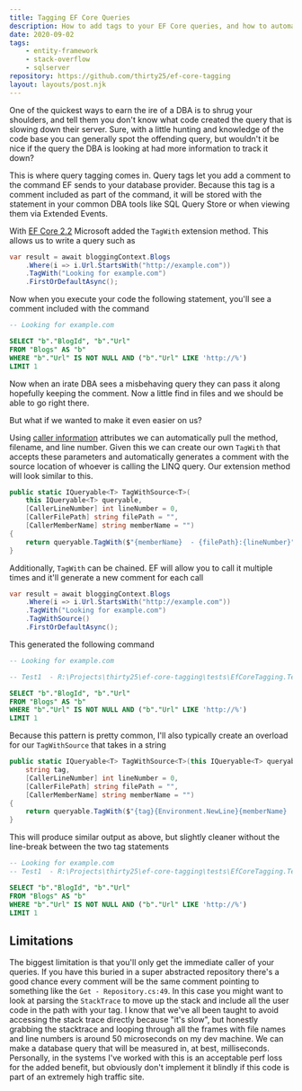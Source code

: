 ```yaml
---
title: Tagging EF Core Queries
description: How to add tags to your EF Core queries, and how to automatically give those tags better info.
date: 2020-09-02
tags:
    - entity-framework
    - stack-overflow
    - sqlserver
repository: https://github.com/thirty25/ef-core-tagging
layout: layouts/post.njk
---
```


One of the quickest ways to earn the ire of a DBA is to shrug your shoulders, and tell them you don't know what code
created the query that is slowing down their server. Sure, with a little hunting and knowledge of the code base you can
generally spot the offending query, but wouldn't it be nice if the query the DBA is looking at had more information to
track it down?

This is where query tagging comes in. Query tags let you add a comment to the command EF sends to your database
provider. Because this tag is a comment included as part of the command, it will be stored with the statement in your
common DBA tools like SQL Query Store or when viewing them via Extended Events.

With [EF Core 2.2](https://devblogs.microsoft.com/dotnet/announcing-entity-framework-core-2-2/#query-tags) Microsoft
added the `TagWith` extension method. This allows us to write a query such as

```csharp
var result = await bloggingContext.Blogs
    .Where(i => i.Url.StartsWith("http://example.com"))
    .TagWith("Looking for example.com")
    .FirstOrDefaultAsync();
```

Now when you execute your code the following statement, you'll see a comment included with the command

```sql
-- Looking for example.com

SELECT "b"."BlogId", "b"."Url"
FROM "Blogs" AS "b"
WHERE "b"."Url" IS NOT NULL AND ("b"."Url" LIKE 'http://%')
LIMIT 1
```

Now when an irate DBA sees a misbehaving query they can pass it along hopefully keeping the comment. Now a little find
in files and we should be able to go right there.

But what if we wanted to make it even easier on us?

Using
[caller information](https://docs.microsoft.com/en-us/dotnet/csharp/language-reference/attributes/caller-information)
attributes we can automatically pull the method, filename, and line number. Given this we can create our own `TagWith`
that accepts these parameters and automatically generates a comment with the source location of whoever is calling the
LINQ query. Our extension method will look similar to this.

```csharp
public static IQueryable<T> TagWithSource<T>(
    this IQueryable<T> queryable,
    [CallerLineNumber] int lineNumber = 0,
    [CallerFilePath] string filePath = "",
    [CallerMemberName] string memberName = "")
{
    return queryable.TagWith($"{memberName}  - {filePath}:{lineNumber}");
}
```

Additionally, `TagWith` can be chained. EF will allow you to call it multiple times and it'll generate a new comment for
each call

```csharp
var result = await bloggingContext.Blogs
    .Where(i => i.Url.StartsWith("http://example.com"))
    .TagWith("Looking for example.com")
    .TagWithSource()
    .FirstOrDefaultAsync();
```

This generated the following command

```sql
-- Looking for example.com

-- Test1  - R:\Projects\thirty25\ef-core-tagging\tests\EfCoreTagging.Tests\UnitTest1.cs:45

SELECT "b"."BlogId", "b"."Url"
FROM "Blogs" AS "b"
WHERE "b"."Url" IS NOT NULL AND ("b"."Url" LIKE 'http://%')
LIMIT 1
```

Because this pattern is pretty common, I'll also typically create an overload for our `TagWithSource` that takes in a
string

```csharp
public static IQueryable<T> TagWithSource<T>(this IQueryable<T> queryable,
    string tag,
    [CallerLineNumber] int lineNumber = 0,
    [CallerFilePath] string filePath = "",
    [CallerMemberName] string memberName = "")
{
    return queryable.TagWith($"{tag}{Environment.NewLine}{memberName}  - {filePath}:{lineNumber}");
}
```

This will produce similar output as above, but slightly cleaner without the line-break between the two tag statements

```sql
-- Looking for example.com
-- Test1  - R:\Projects\thirty25\ef-core-tagging\tests\EfCoreTagging.Tests\UnitTest1.cs:45

SELECT "b"."BlogId", "b"."Url"
FROM "Blogs" AS "b"
WHERE "b"."Url" IS NOT NULL AND ("b"."Url" LIKE 'http://%')
LIMIT 1
```

## Limitations

The biggest limitation is that you'll only get the immediate caller of your queries. If you have this buried in a super
abstracted repository there's a good chance every comment will be the same comment pointing to something like the
`Get - Repository.cs:49`. In this case you might want to look at parsing the `StackTrace` to move up the stack and
include all the user code in the path with your tag. I know that we've all been taught to avoid accessing the stack
trace directly because "it's slow", but honestly grabbing the stacktrace and looping through all the frames with file
names and line numbers is around 50 microseconds on my dev machine. We can make a database query that will be measured
in, at best, milliseconds. Personally, in the systems I've worked with this is an acceptable perf loss for the added
benefit, but obviously don't implement it blindly if this code is part of an extremely high traffic site.
